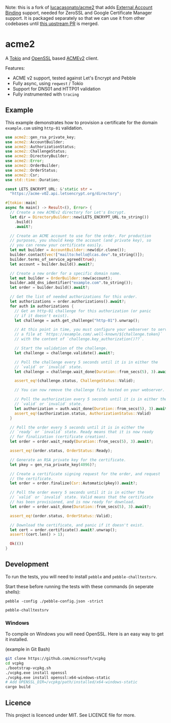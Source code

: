 Note: this is a fork of [lucacasonato/acme2](https://github.com/lucacasonato/acme2) that adds [External Account Binding](https://dev.digicert.com/services-api/api-keys/acme-external-account-binding/)
support, needed for ZeroSSL and Google Certificate Manager support. It is packaged separately so that we can use it from other codebases until [this upstream PR](https://github.com/lucacasonato/acme2/pull/21)
is merged.

# acme2

A [Tokio](https://crates.io/crates/tokio) and
[OpenSSL](https://crates.io/crates/openssl) based
[ACMEv2](https://tools.ietf.org/html/rfc8555) client.

Features:

- ACME v2 support, tested against Let's Encrypt and Pebble
- Fully async, using `reqwest` / Tokio
- Support for DNS01 and HTTP01 validation
- Fully instrumented with `tracing`

## Example

This example demonstrates how to provision a certificate for the domain
`example.com` using `http-01` validation.

```rust
use acme2::gen_rsa_private_key;
use acme2::AccountBuilder;
use acme2::AuthorizationStatus;
use acme2::ChallengeStatus;
use acme2::DirectoryBuilder;
use acme2::Error;
use acme2::OrderBuilder;
use acme2::OrderStatus;
use acme2::Csr;
use std::time::Duration;

const LETS_ENCRYPT_URL: &'static str =
  "https://acme-v02.api.letsencrypt.org/directory";

#[tokio::main]
async fn main() -> Result<(), Error> {
  // Create a new ACMEv2 directory for Let's Encrypt.
  let dir = DirectoryBuilder::new(LETS_ENCRYPT_URL.to_string())
    .build()
    .await?;

  // Create an ACME account to use for the order. For production
  // purposes, you should keep the account (and private key), so
  // you can renew your certificate easily.
  let mut builder = AccountBuilder::new(dir.clone());
  builder.contact(vec!["mailto:hello@lcas.dev".to_string()]);
  builder.terms_of_service_agreed(true);
  let account = builder.build().await?;

  // Create a new order for a specific domain name.
  let mut builder = OrderBuilder::new(account);
  builder.add_dns_identifier("example.com".to_string());
  let order = builder.build().await?;

  // Get the list of needed authorizations for this order.
  let authorizations = order.authorizations().await?;
  for auth in authorizations {
    // Get an http-01 challenge for this authorization (or panic
    // if it doesn't exist).
    let challenge = auth.get_challenge("http-01").unwrap();

    // At this point in time, you must configure your webserver to serve
    // a file at `https://example.com/.well-known/${challenge.token}`
    // with the content of `challenge.key_authorization()??`.

    // Start the validation of the challenge.
    let challenge = challenge.validate().await?;

    // Poll the challenge every 5 seconds until it is in either the
    // `valid` or `invalid` state.
    let challenge = challenge.wait_done(Duration::from_secs(5), 3).await?;

    assert_eq!(challenge.status, ChallengeStatus::Valid);

    // You can now remove the challenge file hosted on your webserver.

    // Poll the authorization every 5 seconds until it is in either the
    // `valid` or `invalid` state.
    let authorization = auth.wait_done(Duration::from_secs(5), 3).await?;
    assert_eq!(authorization.status, AuthorizationStatus::Valid)
  }

  // Poll the order every 5 seconds until it is in either the
  // `ready` or `invalid` state. Ready means that it is now ready
  // for finalization (certificate creation).
  let order = order.wait_ready(Duration::from_secs(5), 3).await?;

  assert_eq!(order.status, OrderStatus::Ready);

  // Generate an RSA private key for the certificate.
  let pkey = gen_rsa_private_key(4096)?;

  // Create a certificate signing request for the order, and request
  // the certificate.
  let order = order.finalize(Csr::Automatic(pkey)).await?;

  // Poll the order every 5 seconds until it is in either the
  // `valid` or `invalid` state. Valid means that the certificate
  // has been provisioned, and is now ready for download.
  let order = order.wait_done(Duration::from_secs(5), 3).await?;

  assert_eq!(order.status, OrderStatus::Valid);

  // Download the certificate, and panic if it doesn't exist.
  let cert = order.certificate().await?.unwrap();
  assert!(cert.len() > 1);

  Ok(())
}
```

## Development

To run the tests, you will need to install `pebble` and `pebble-challtestsrv`.

Start these before running the tests with these commands (in seperate shells):

```shell
pebble -config ./pebble-config.json -strict
```

```shell
pebble-challtestsrv
```

### Windows

To compile on Windows you will need OpenSSL. Here is an easy way to get it
installed.

(example in Git Bash)

```bash
git clone https://github.com/microsoft/vcpkg
cd vcpkg
./bootstrap-vcpkg.sh
./vcpkg.exe install openssl
./vcpkg.exe install openssl:x64-windows-static
# Add OPENSSL_DIR=/vcpkg/path/installed/x64-windows-static
cargo build
```

## Licence

This project is licenced under MIT. See LICENCE file for more.
